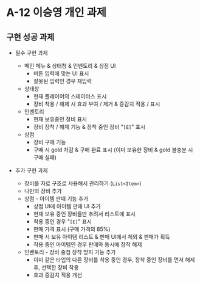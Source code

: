 <h1>A-12 이승영 개인 과제</h1>
<h2>구현 성공 과제</h2>

* 필수 구현 과제
  * 메인 메뉴 & 상태창 & 인벤토리 & 상점 UI
    * 버튼 입력에 맞는 UI 표시
    * 잘못된 입력인 경우 재입력
  * 상태창
    * 현재 플레이어의 스테이터스 표시
    * 장비 착용 / 해제 시 효과 부여 / 제거 & 증감치 적용 / 표시
  * 인벤토리
    * 현재 보유중인 장비 표시
    * 장비 장착 / 해제 기능 & 장착 중인 장비 "```[E]```" 표시
  * 상점
    * 장비 구매 기능
    * 구매 시 gold 차감 & 구매 완료 표시 (이미 보유한 장비 & gold 불충분 시 구매 실패)
   
* 추가 구현 과제
  * 장비를 자료 구조로 사용해서 관리하기 (```List<Item>```)
  * 나만의 장비 추가
  * 상점 - 아이템 판매 기능 추가
    * 상점 UI에 아이템 판매 UI 추가
    * 현재 보유 중인 장비들만 추려서 리스트에 표시
    * 착용 중인 경우 "```[E]```" 표시
    * 판매 가격 표시 (구매 가격의 85%)
    * 판매 시 보유 아이템 리스트 & 판매 UI에서 제외 & 판매가 획득
    * 착용 중인 아이템인 경우 판매와 동시에 장착 해제
  * 인벤토리 - 장비 중첩 장착 방지 기능 추가
    * 이미 같은 타입의 다른 장비를 착용 중인 경우, 장착 중인 장비를 먼저 해제 후, 선택한 장비 착용
    * 효과 증감치 적용 개선
